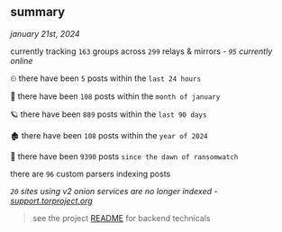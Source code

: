 
## summary
_january 21st, 2024_

currently tracking `163` groups across `299` relays & mirrors - _`95` currently online_

⏲ there have been `5` posts within the `last 24 hours`

🦈 there have been `108` posts within the `month of january`

🪐 there have been `889` posts within the `last 90 days`

🏚 there have been `108` posts within the `year of 2024`

🦕 there have been `9390` posts `since the dawn of ransomwatch`

there are `96` custom parsers indexing posts

_`20` sites using v2 onion services are no longer indexed - [support.torproject.org](https://support.torproject.org/onionservices/v2-deprecation/)_

> see the project [README](https://github.com/joshhighet/ransomwatch#ransomwatch--) for backend technicals
